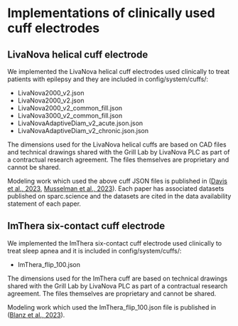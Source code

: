 # Implementations of clinically used cuff electrodes

## LivaNova helical cuff electrode
We implemented the LivaNova helical cuff electrodes used clinically to treat patients with epilepsy and they are included in config/system/cuffs/:
- LivaNova2000_v2.json
- LivaNova2000_v2.json
- LivaNova2000_v2_common_fill.json
- LivaNova3000_v2_common_fill.json
- LivaNovaAdaptiveDiam_v2_acute.json.json
- LivaNovaAdaptiveDiam_v2_chronic.json.json

The dimensions used for the LivaNova helical cuffs are based on CAD files and technical drawings shared with the Grill Lab by LivaNova PLC as part of a contractual research agreement. The files themselves are proprietary and cannot be shared.

Modeling work which used the above cuff JSON files is published in
([Davis et al., 2023](https://doi.org/10.1088/1741-2552/acc42b), [Musselman et al., 2023](https://doi.org/10.1088/1741-2552/acda64)). Each paper has associated datasets
published on sparc.science and the datasets are cited in the data availability statement of each paper.

## ImThera six-contact cuff electrode
We implemented the ImThera six-contact cuff electrode used clinically to treat sleep apnea and it is included in config/system/cuffs/:
- ImThera_flip_100.json

The dimensions used for the ImThera cuff are based on technical drawings shared with the Grill Lab by LivaNova PLC as part of a contractual research agreement. The files themselves are proprietary and cannot be shared.

Modeling work which used the ImThera_flip_100.json file is published in
([Blanz et al., 2023](https://doi.org/10.1088/1741-2552/acb3fd)).
